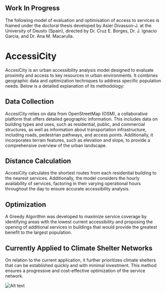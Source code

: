 ## Work In Progress
The following model of evaluation and optimisation of access to services is framed under the doctoral thesis developed by Asier Divasson-J. at the University of Deusto (Spain), directed by Dr. Cruz E. Borges, Dr. J. Ignacio Garcia, and Dr. Ana M. Macarulla.

# AccessiCity
AccesiCity is an urban accessibility analysis model designed to evaluate proximity and
access to key resources in urban environments. It combines geographic data and
optimization techniques to address specific population needs. Below is a detailed
explanation of its methodology:

## Data Collection
AccesiCity relies on data from OpenStreetMap (OSM), a collaborative platform that offers
detailed geographic information. This includes data on building types and uses, such as
residential, public, and commercial structures, as well as information about transportation
infrastructure, including roads, pedestrian pathways, and access points. Additionally, it
incorporates terrain features, such as elevation and slope, to provide a comprehensive
overview of the urban landscape.

## Distance Calculation
AccesiCity calculates the shortest routes from each residential building to the nearest
services. Additionally, the model considers the hourly availability of services, factoring in
their varying operational hours throughout the day to ensure accurate accessibility analysis.

## Optimization
A Greedy Algorithm was developed to maximize service coverage by identifying areas with
the lowest current accessibility and proposing the opening of additional services in buildings
that would provide the greatest benefit to the largest population.

## Currently Applied to Climate Shelter Networks
On relation to the current application, it further prioritizes climate shelters that can be
established quickly and with minimal investment. This method ensures a progressive and
cost-effective optimization of the service network.

![Alt text](images/AccessiCity.jpg)
